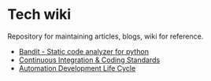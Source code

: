 # Tech wiki
Repository for maintaining articles, blogs, wiki for reference.

* [Bandit - Static code analyzer for python](https://github.com/parthibann/My_wiki/wiki/Bandit---Static-code-analyzer-for-python)
* [Continuous Integration & Coding Standards](https://github.com/parthibann/My_wiki/wiki/Continuous-Integration-and-Coding-Standards)
* [Automation Development Life Cycle](https://github.com/parthibann/My_wiki/wiki/Automation-Development-Life-Cycle-(ADLC))

